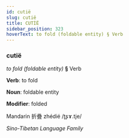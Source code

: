 ```yaml
---
id: cutië
slug: cutië
title: CUTİË
sidebar_position: 323
hoverText: to fold (foldable entity) § Verb
---
```


### cutië

*to fold (foldable entity)* **§** Verb

**Verb**: to fold

**Noun**: foldable entity

**Modifier**: folded

Mandarin 折疊 zhédié /ʈʂɤ.tje/

*Sino-Tibetan Language Family*